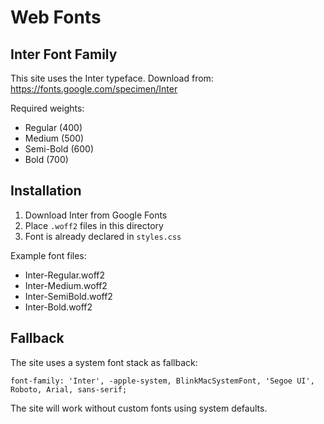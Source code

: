 # Web Fonts

## Inter Font Family

This site uses the Inter typeface. Download from:
https://fonts.google.com/specimen/Inter

Required weights:
- Regular (400)
- Medium (500)
- Semi-Bold (600)
- Bold (700)

## Installation

1. Download Inter from Google Fonts
2. Place `.woff2` files in this directory
3. Font is already declared in `styles.css`

Example font files:
- Inter-Regular.woff2
- Inter-Medium.woff2
- Inter-SemiBold.woff2
- Inter-Bold.woff2

## Fallback

The site uses a system font stack as fallback:
```
font-family: 'Inter', -apple-system, BlinkMacSystemFont, 'Segoe UI', Roboto, Arial, sans-serif;
```

The site will work without custom fonts using system defaults.
